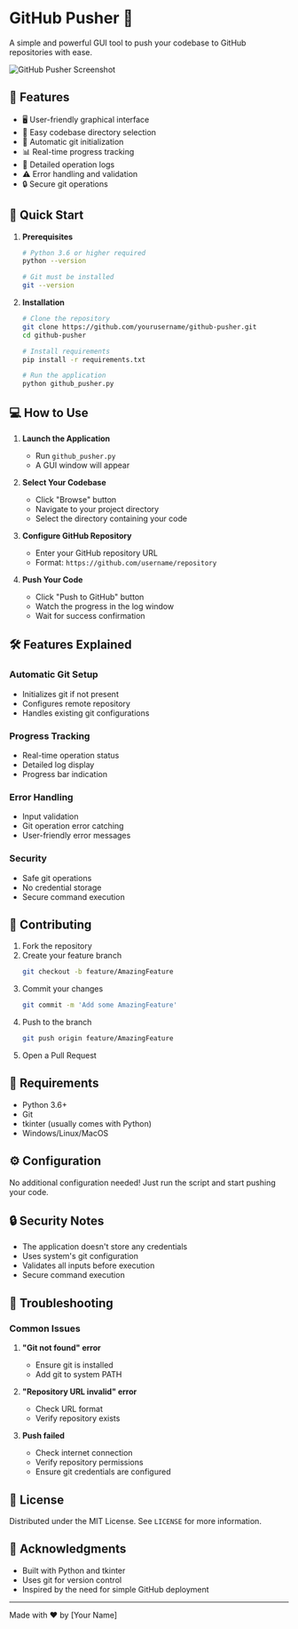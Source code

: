 # GitHub Pusher 🚀

A simple and powerful GUI tool to push your codebase to GitHub repositories with ease.

![GitHub Pusher Screenshot](screenshots/app.png)

## 🌟 Features

- 🖥️ User-friendly graphical interface
- 📁 Easy codebase directory selection
- 🔄 Automatic git initialization
- 📊 Real-time progress tracking
- 📝 Detailed operation logs
- ⚠️ Error handling and validation
- 🔒 Secure git operations

## 🚀 Quick Start

1. **Prerequisites**
   ```bash
   # Python 3.6 or higher required
   python --version
   
   # Git must be installed
   git --version
   ```

2. **Installation**
   ```bash
   # Clone the repository
   git clone https://github.com/yourusername/github-pusher.git
   cd github-pusher
   
   # Install requirements
   pip install -r requirements.txt
   
   # Run the application
   python github_pusher.py
   ```

## 💻 How to Use

1. **Launch the Application**
   - Run `github_pusher.py`
   - A GUI window will appear

2. **Select Your Codebase**
   - Click "Browse" button
   - Navigate to your project directory
   - Select the directory containing your code

3. **Configure GitHub Repository**
   - Enter your GitHub repository URL
   - Format: `https://github.com/username/repository`

4. **Push Your Code**
   - Click "Push to GitHub" button
   - Watch the progress in the log window
   - Wait for success confirmation

## 🛠️ Features Explained

### Automatic Git Setup
- Initializes git if not present
- Configures remote repository
- Handles existing git configurations

### Progress Tracking
- Real-time operation status
- Detailed log display
- Progress bar indication

### Error Handling
- Input validation
- Git operation error catching
- User-friendly error messages

### Security
- Safe git operations
- No credential storage
- Secure command execution

## 🤝 Contributing

1. Fork the repository
2. Create your feature branch
   ```bash
   git checkout -b feature/AmazingFeature
   ```
3. Commit your changes
   ```bash
   git commit -m 'Add some AmazingFeature'
   ```
4. Push to the branch
   ```bash
   git push origin feature/AmazingFeature
   ```
5. Open a Pull Request

## 📝 Requirements

- Python 3.6+
- Git
- tkinter (usually comes with Python)
- Windows/Linux/MacOS

## ⚙️ Configuration

No additional configuration needed! Just run the script and start pushing your code.

## 🔒 Security Notes

- The application doesn't store any credentials
- Uses system's git configuration
- Validates all inputs before execution
- Secure command execution

## 🐛 Troubleshooting

### Common Issues

1. **"Git not found" error**
   - Ensure git is installed
   - Add git to system PATH

2. **"Repository URL invalid" error**
   - Check URL format
   - Verify repository exists

3. **Push failed**
   - Check internet connection
   - Verify repository permissions
   - Ensure git credentials are configured

## 📄 License

Distributed under the MIT License. See `LICENSE` for more information.

## 🙏 Acknowledgments

- Built with Python and tkinter
- Uses git for version control
- Inspired by the need for simple GitHub deployment

---
Made with ❤️ by [Your Name]
